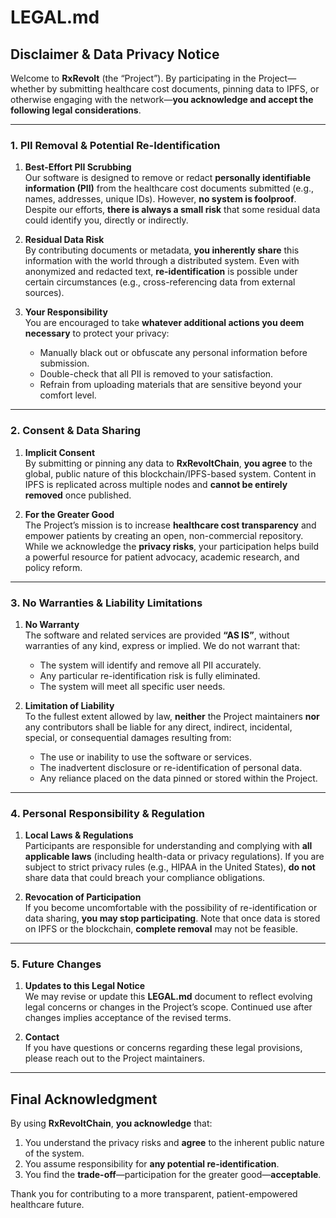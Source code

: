 # LEGAL.md

## Disclaimer & Data Privacy Notice

Welcome to **RxRevolt** (the “Project”). By participating in the Project—whether by submitting healthcare cost documents, pinning data to IPFS, or otherwise engaging with the network—**you acknowledge and accept the following legal considerations**.

---

### 1. PII Removal & Potential Re-Identification

1. **Best-Effort PII Scrubbing**  
   Our software is designed to remove or redact **personally identifiable information (PII)** from the healthcare cost documents submitted (e.g., names, addresses, unique IDs). However, **no system is foolproof**. Despite our efforts, **there is always a small risk** that some residual data could identify you, directly or indirectly.

2. **Residual Data Risk**  
   By contributing documents or metadata, **you inherently share** this information with the world through a distributed system. Even with anonymized and redacted text, **re-identification** is possible under certain circumstances (e.g., cross-referencing data from external sources).

3. **Your Responsibility**  
   You are encouraged to take **whatever additional actions you deem necessary** to protect your privacy:
   - Manually black out or obfuscate any personal information before submission.
   - Double-check that all PII is removed to your satisfaction.
   - Refrain from uploading materials that are sensitive beyond your comfort level.

---

### 2. Consent & Data Sharing

1. **Implicit Consent**  
   By submitting or pinning any data to **RxRevoltChain**, **you agree** to the global, public nature of this blockchain/IPFS-based system. Content in IPFS is replicated across multiple nodes and **cannot be entirely removed** once published.

2. **For the Greater Good**  
   The Project’s mission is to increase **healthcare cost transparency** and empower patients by creating an open, non-commercial repository. While we acknowledge the **privacy risks**, your participation helps build a powerful resource for patient advocacy, academic research, and policy reform.

---

### 3. No Warranties & Liability Limitations

1. **No Warranty**  
   The software and related services are provided **“AS IS”**, without warranties of any kind, express or implied. We do not warrant that:
   - The system will identify and remove all PII accurately.
   - Any particular re-identification risk is fully eliminated.
   - The system will meet all specific user needs.

2. **Limitation of Liability**  
   To the fullest extent allowed by law, **neither** the Project maintainers **nor** any contributors shall be liable for any direct, indirect, incidental, special, or consequential damages resulting from:
   - The use or inability to use the software or services.
   - The inadvertent disclosure or re-identification of personal data.
   - Any reliance placed on the data pinned or stored within the Project.

---

### 4. Personal Responsibility & Regulation

1. **Local Laws & Regulations**  
   Participants are responsible for understanding and complying with **all applicable laws** (including health-data or privacy regulations). If you are subject to strict privacy rules (e.g., HIPAA in the United States), **do not** share data that could breach your compliance obligations.

2. **Revocation of Participation**  
   If you become uncomfortable with the possibility of re-identification or data sharing, **you may stop participating**. Note that once data is stored on IPFS or the blockchain, **complete removal** may not be feasible.

---

### 5. Future Changes

1. **Updates to this Legal Notice**  
   We may revise or update this **LEGAL.md** document to reflect evolving legal concerns or changes in the Project’s scope. Continued use after changes implies acceptance of the revised terms.

2. **Contact**  
   If you have questions or concerns regarding these legal provisions, please reach out to the Project maintainers.

---

## Final Acknowledgment

By using **RxRevoltChain**, **you acknowledge** that:
1. You understand the privacy risks and **agree** to the inherent public nature of the system.
2. You assume responsibility for **any potential re-identification**.
3. You find the **trade-off**—participation for the greater good—**acceptable**.

Thank you for contributing to a more transparent, patient-empowered healthcare future.

